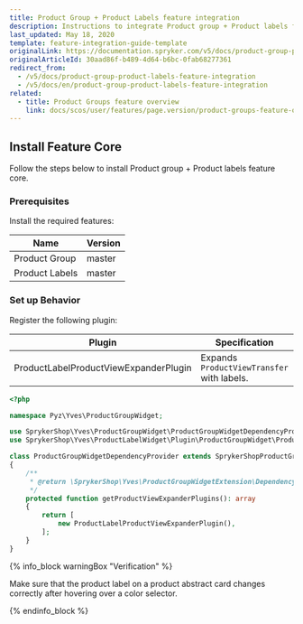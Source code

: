 ```yaml
---
title: Product Group + Product Labels feature integration
description: Instructions to integrate Product group + Product labels feature into a Spryker project.
last_updated: May 18, 2020
template: feature-integration-guide-template
originalLink: https://documentation.spryker.com/v5/docs/product-group-product-labels-feature-integration
originalArticleId: 30aad86f-b489-4d64-b6bc-0fab68277361
redirect_from:
  - /v5/docs/product-group-product-labels-feature-integration
  - /v5/docs/en/product-group-product-labels-feature-integration
related:
  - title: Product Groups feature overview
    link: docs/scos/user/features/page.version/product-groups-feature-overview.html
---
```


## Install Feature Core

Follow the steps below to install Product group + Product labels feature core.

### Prerequisites

Install the required features:



| Name | Version |
| --- | --- |
| Product Group | master |
| Product Labels | master |




### Set up Behavior

Register the following plugin:



| Plugin | Specification | Prerequisites | Namespace |
| --- | --- | --- | --- |
| ProductLabelProductViewExpanderPlugin | Expands `ProductViewTransfer` with labels. | None | SprykerShop\Yves\ProductLabelWidget\Plugin\ProductGroupWidget |


```php	
<?php

namespace Pyz\Yves\ProductGroupWidget;

use SprykerShop\Yves\ProductGroupWidget\ProductGroupWidgetDependencyProvider as SprykerShopProductGroupWidgetDependencyProvider;
use SprykerShop\Yves\ProductLabelWidget\Plugin\ProductGroupWidget\ProductLabelProductViewExpanderPlugin;

class ProductGroupWidgetDependencyProvider extends SprykerShopProductGroupWidgetDependencyProvider
{
    /**
     * @return \SprykerShop\Yves\ProductGroupWidgetExtension\Dependency\Plugin\ProductViewExpanderPluginInterface[]
     */
    protected function getProductViewExpanderPlugins(): array
    {
        return [
            new ProductLabelProductViewExpanderPlugin(),
        ];
    }
}
```

{% info_block warningBox "Verification" %}

Make sure that the product label on a product abstract card changes correctly after hovering over a color selector. 

{% endinfo_block %}



